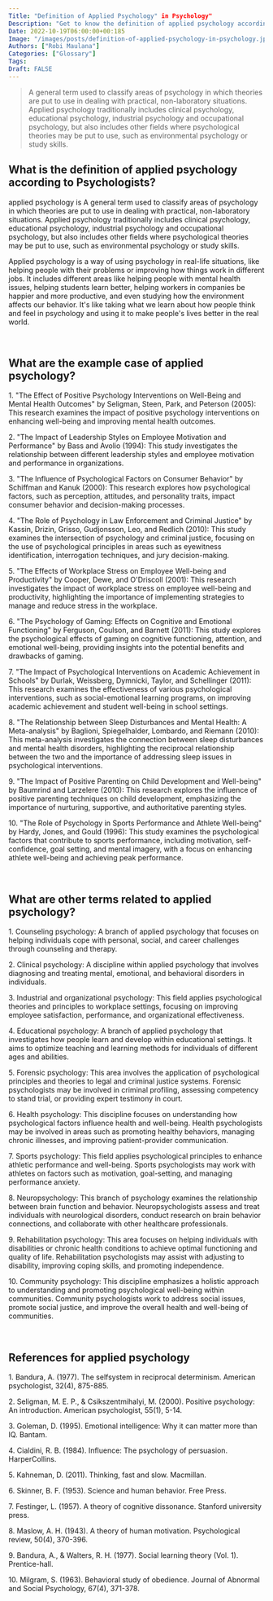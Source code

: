 ```yaml
---
Title: "Definition of Applied Psychology" in Psychology"
Description: "Get to know the definition of applied psychology according to psychologists."
Date: 2022-10-19T06:00:00+00:185
Image: "/images/posts/definition-of-applied-psychology-in-psychology.jpg"
Authors: ["Robi Maulana"]
Categories: ["Glossary"]
Tags: 
Draft: FALSE
---
```





> A general term used to classify areas of psychology in which theories are put to use in dealing with practical, non-laboratory situations. Applied psychology traditionally includes clinical psychology, educational psychology, industrial psychology and occupational psychology, but also includes other fields where psychological theories may be put to use, such as environmental psychology or study skills.

## What is the definition of applied psychology according to Psychologists?

applied psychology is A general term used to classify areas of psychology in which theories are put to use in dealing with practical, non-laboratory situations. Applied psychology traditionally includes clinical psychology, educational psychology, industrial psychology and occupational psychology, but also includes other fields where psychological theories may be put to use, such as environmental psychology or study skills.

Applied psychology is a way of using psychology in real-life situations, like helping people with their problems or improving how things work in different jobs. It includes different areas like helping people with mental health issues, helping students learn better, helping workers in companies be happier and more productive, and even studying how the environment affects our behavior. It's like taking what we learn about how people think and feel in psychology and using it to make people's lives better in the real world.

 

## What are the example case of applied psychology?

1\. "The Effect of Positive Psychology Interventions on Well-Being and Mental Health Outcomes" by Seligman, Steen, Park, and Peterson (2005): This research examines the impact of positive psychology interventions on enhancing well-being and improving mental health outcomes.

2\. "The Impact of Leadership Styles on Employee Motivation and Performance" by Bass and Avolio (1994): This study investigates the relationship between different leadership styles and employee motivation and performance in organizations.

3\. "The Influence of Psychological Factors on Consumer Behavior" by Schiffman and Kanuk (2000): This research explores how psychological factors, such as perception, attitudes, and personality traits, impact consumer behavior and decision-making processes.

4\. "The Role of Psychology in Law Enforcement and Criminal Justice" by Kassin, Drizin, Grisso, Gudjonsson, Leo, and Redlich (2010): This study examines the intersection of psychology and criminal justice, focusing on the use of psychological principles in areas such as eyewitness identification, interrogation techniques, and jury decision-making.

5\. "The Effects of Workplace Stress on Employee Well-being and Productivity" by Cooper, Dewe, and O'Driscoll (2001): This research investigates the impact of workplace stress on employee well-being and productivity, highlighting the importance of implementing strategies to manage and reduce stress in the workplace.

6\. "The Psychology of Gaming: Effects on Cognitive and Emotional Functioning" by Ferguson, Coulson, and Barnett (2011): This study explores the psychological effects of gaming on cognitive functioning, attention, and emotional well-being, providing insights into the potential benefits and drawbacks of gaming.

7\. "The Impact of Psychological Interventions on Academic Achievement in Schools" by Durlak, Weissberg, Dymnicki, Taylor, and Schellinger (2011): This research examines the effectiveness of various psychological interventions, such as social-emotional learning programs, on improving academic achievement and student well-being in school settings.

8\. "The Relationship between Sleep Disturbances and Mental Health: A Meta-analysis" by Baglioni, Spiegelhalder, Lombardo, and Riemann (2010): This meta-analysis investigates the connection between sleep disturbances and mental health disorders, highlighting the reciprocal relationship between the two and the importance of addressing sleep issues in psychological interventions.

9\. "The Impact of Positive Parenting on Child Development and Well-being" by Baumrind and Larzelere (2010): This research explores the influence of positive parenting techniques on child development, emphasizing the importance of nurturing, supportive, and authoritative parenting styles.

10\. "The Role of Psychology in Sports Performance and Athlete Well-being" by Hardy, Jones, and Gould (1996): This study examines the psychological factors that contribute to sports performance, including motivation, self-confidence, goal setting, and mental imagery, with a focus on enhancing athlete well-being and achieving peak performance.

 

## What are other terms related to applied psychology?

1\. Counseling psychology: A branch of applied psychology that focuses on helping individuals cope with personal, social, and career challenges through counseling and therapy.

2\. Clinical psychology: A discipline within applied psychology that involves diagnosing and treating mental, emotional, and behavioral disorders in individuals.

3\. Industrial and organizational psychology: This field applies psychological theories and principles to workplace settings, focusing on improving employee satisfaction, performance, and organizational effectiveness.

4\. Educational psychology: A branch of applied psychology that investigates how people learn and develop within educational settings. It aims to optimize teaching and learning methods for individuals of different ages and abilities.

5\. Forensic psychology: This area involves the application of psychological principles and theories to legal and criminal justice systems. Forensic psychologists may be involved in criminal profiling, assessing competency to stand trial, or providing expert testimony in court.

6\. Health psychology: This discipline focuses on understanding how psychological factors influence health and well-being. Health psychologists may be involved in areas such as promoting healthy behaviors, managing chronic illnesses, and improving patient-provider communication.

7\. Sports psychology: This field applies psychological principles to enhance athletic performance and well-being. Sports psychologists may work with athletes on factors such as motivation, goal-setting, and managing performance anxiety.

8\. Neuropsychology: This branch of psychology examines the relationship between brain function and behavior. Neuropsychologists assess and treat individuals with neurological disorders, conduct research on brain behavior connections, and collaborate with other healthcare professionals.

9\. Rehabilitation psychology: This area focuses on helping individuals with disabilities or chronic health conditions to achieve optimal functioning and quality of life. Rehabilitation psychologists may assist with adjusting to disability, improving coping skills, and promoting independence.

10\. Community psychology: This discipline emphasizes a holistic approach to understanding and promoting psychological well-being within communities. Community psychologists work to address social issues, promote social justice, and improve the overall health and well-being of communities.

 

## References for applied psychology

1\. Bandura, A. (1977). The selfsystem in reciprocal determinism. American psychologist, 32(4), 875-885.

2\. Seligman, M. E. P., & Csikszentmihalyi, M. (2000). Positive psychology: An introduction. American psychologist, 55(1), 5-14.

3\. Goleman, D. (1995). Emotional intelligence: Why it can matter more than IQ. Bantam.

4\. Cialdini, R. B. (1984). Influence: The psychology of persuasion. HarperCollins.

5\. Kahneman, D. (2011). Thinking, fast and slow. Macmillan.

6\. Skinner, B. F. (1953). Science and human behavior. Free Press.

7\. Festinger, L. (1957). A theory of cognitive dissonance. Stanford university press.

8\. Maslow, A. H. (1943). A theory of human motivation. Psychological review, 50(4), 370-396.

9\. Bandura, A., & Walters, R. H. (1977). Social learning theory (Vol. 1). Prentice-hall.

10\. Milgram, S. (1963). Behavioral study of obedience. Journal of Abnormal and Social Psychology, 67(4), 371-378.
